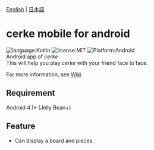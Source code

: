[English](https://github.com/schwert398/cerke-mobile-for-android/blob/master/README.md) | [日本語](https://github.com/schwert398/cerke-mobile-for-android/blob/master/README.ja.md)

# cerke mobile for android
![language:Kotlin](https://img.shields.io/badge/language-Kotlin-orange.svg)
![license:MIT](https://img.shields.io/badge/license-MIT-blue.svg)
![Platform:Android](https://img.shields.io/badge/platform-Android-brightgreen.svg)    
Android app of *cerke*  
This will help you play *cerke* with your friend face to face.

For more information, see [Wiki](https://github.com/schwert398/cerke-mobile-for-android/wiki)

## Requirement
Android 4.1+ (Jelly Bean+)

## Feature
- Can display a board and pieces.  
